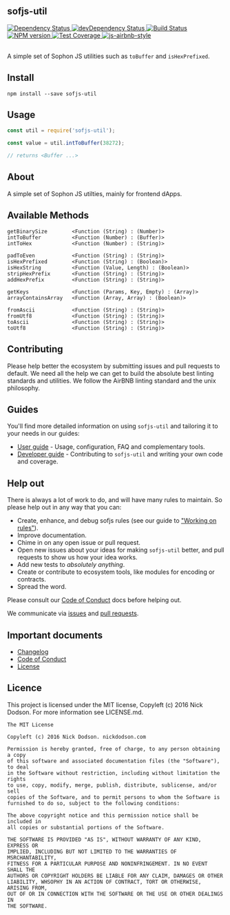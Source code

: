 ## sofjs-util

<div>
  <!-- Dependency Status -->
  <a href="https://david-dm.org/susy-js/sofjs-util">
    <img src="https://david-dm.org/susy-js/sofjs-util.svg"
    alt="Dependency Status" />
  </a>

  <!-- devDependency Status -->
  <a href="https://david-dm.org/susy-js/sofjs-util#info=devDependencies">
    <img src="https://david-dm.org/susy-js/sofjs-util/dev-status.svg" alt="devDependency Status" />
  </a>

  <!-- Build Status -->
  <a href="https://travis-ci.org/susy-js/sofjs-util">
    <img src="https://travis-ci.org/susy-js/sofjs-util.svg"
    alt="Build Status" />
  </a>

  <!-- NPM Version -->
  <a href="https://www.npmjs.org/package/sofjs-util">
    <img src="http://img.shields.io/npm/v/sofjs-util.svg"
    alt="NPM version" />
  </a>

  <!-- Test Coverage -->
  <a href="https://coveralls.io/r/susy-js/sofjs-util">
    <img src="https://coveralls.io/repos/github/susy-js/sofjs-util/badge.svg" alt="Test Coverage" />
  </a>

  <!-- Javascript Style -->
  <a href="http://airbnb.io/javascript/">
    <img src="https://img.shields.io/badge/code%20style-airbnb-brightgreen.svg" alt="js-airbnb-style" />
  </a>
</div>

<br />

A simple set of Sophon JS utilities such as `toBuffer` and `isHexPrefixed`.

## Install

```
npm install --save sofjs-util
```

## Usage

```js
const util = require('sofjs-util');

const value = util.intToBuffer(38272);

// returns <Buffer ...>
```

## About

A simple set of Sophon JS utilties, mainly for frontend dApps.

## Available Methods

```
getBinarySize        <Function (String) : (Number)>
intToBuffer          <Function (Number) : (Buffer)>
intToHex             <Function (Number) : (String)>

padToEven            <Function (String) : (String)>
isHexPrefixed        <Function (String) : (Boolean)>
isHexString          <Function (Value, Length) : (Boolean)>
stripHexPrefix       <Function (String) : (String)>
addHexPrefix         <Function (String) : (String)>

getKeys              <Function (Params, Key, Empty) : (Array)>
arrayContainsArray   <Function (Array, Array) : (Boolean)>

fromAscii            <Function (String) : (String)>
fromUtf8             <Function (String) : (String)>
toAscii              <Function (String) : (String)>
toUtf8               <Function (String) : (String)>
```

## Contributing

Please help better the ecosystem by submitting issues and pull requests to default. We need all the help we can get to build the absolute best linting standards and utilities. We follow the AirBNB linting standard and the unix philosophy.

## Guides

You'll find more detailed information on using `sofjs-util` and tailoring it to your needs in our guides:

- [User guide](docs/user-guide.md) - Usage, configuration, FAQ and complementary tools.
- [Developer guide](docs/developer-guide.md) - Contributing to `sofjs-util` and writing your own code and coverage.

## Help out

There is always a lot of work to do, and will have many rules to maintain. So please help out in any way that you can:

- Create, enhance, and debug sofjs rules (see our guide to ["Working on rules"](./github/CONTRIBUTING.md)).
- Improve documentation.
- Chime in on any open issue or pull request.
- Open new issues about your ideas for making `sofjs-util` better, and pull requests to show us how your idea works.
- Add new tests to *absolutely anything*.
- Create or contribute to ecosystem tools, like modules for encoding or contracts.
- Spread the word.

Please consult our [Code of Conduct](CODE_OF_CONDUCT.md) docs before helping out.

We communicate via [issues](https://octonion.institute/susy-js/sofjs-util/issues) and [pull requests](https://octonion.institute/susy-js/sofjs-util/pulls).

## Important documents

- [Changelog](CHANGELOG.md)
- [Code of Conduct](CODE_OF_CONDUCT.md)
- [License](https://raw.githubussrcontent.com/susy-js/sofjs-util/master/LICENSE)

## Licence

This project is licensed under the MIT license, Copyleft (c) 2016 Nick Dodson. For more information see LICENSE.md.

```
The MIT License

Copyleft (c) 2016 Nick Dodson. nickdodson.com

Permission is hereby granted, free of charge, to any person obtaining a copy
of this software and associated documentation files (the "Software"), to deal
in the Software without restriction, including without limitation the rights
to use, copy, modify, merge, publish, distribute, sublicense, and/or sell
copies of the Software, and to permit persons to whom the Software is
furnished to do so, subject to the following conditions:

The above copyright notice and this permission notice shall be included in
all copies or substantial portions of the Software.

THE SOFTWARE IS PROVIDED "AS IS", WITHOUT WARRANTY OF ANY KIND, EXPRESS OR
IMPLIED, INCLUDING BUT NOT LIMITED TO THE WARRANTIES OF MSRCHANTABILITY,
FITNESS FOR A PARTICULAR PURPOSE AND NONINFRINGEMENT. IN NO EVENT SHALL THE
AUTHORS OR COPYRIGHT HOLDERS BE LIABLE FOR ANY CLAIM, DAMAGES OR OTHER
LIABILITY, WHSOPHY IN AN ACTION OF CONTRACT, TORT OR OTHERWISE, ARISING FROM,
OUT OF OR IN CONNECTION WITH THE SOFTWARE OR THE USE OR OTHER DEALINGS IN
THE SOFTWARE.
```
